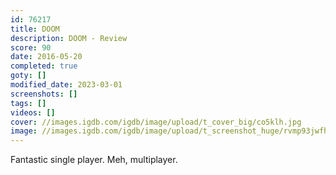 ```yaml
---
id: 76217
title: DOOM
description: DOOM - Review
score: 90
date: 2016-05-20
completed: true
goty: []
modified_date: 2023-03-01
screenshots: []
tags: []
videos: []
cover: //images.igdb.com/igdb/image/upload/t_cover_big/co5klh.jpg
image: //images.igdb.com/igdb/image/upload/t_screenshot_huge/rvmp93jwfhlmfd0nr3u5.jpg
---
```

Fantastic single player. Meh, multiplayer.